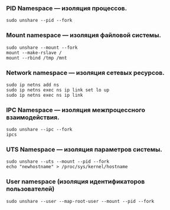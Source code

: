 ### PID Namespace — изоляция процессов.
```
sudo unshare --pid --fork
```
### Mount namespace — изоляция файловой системы.
```
sudo unshare --mount --fork
mount --make-rslave /
mount --rbind /tmp /mnt
```
### Network namespace — изоляция сетевых ресурсов.
```
sudo ip netns add ns
sudo ip netns exec ns ip link set lo up
sudo ip netns exec ns ip link
```
### IPC Namespace — изоляция межпроцессного взаимодействия.
```
sudo unshare --ipc --fork
ipcs
```
### UTS Namespace — изоляция параметров системы.
```
sudo unshare --uts --mount --pid --fork
echo "newhostname" > /proc/sys/kernel/hostname
```
### User namespace (изоляция идентификаторов пользователей)
```
sudo unshare --user --map-root-user --mount --pid --fork 
```
